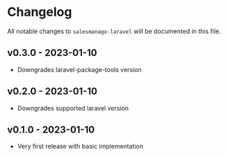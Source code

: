 # Changelog

All notable changes to `salesmanago-laravel` will be documented in this file.

## v0.3.0 - 2023-01-10

- Downgrades laravel-package-tools version

## v0.2.0 - 2023-01-10

- Downgrades supported laravel version

## v0.1.0 - 2023-01-10

- Very first release with basic implementation
